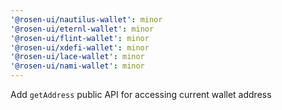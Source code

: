 ```yaml
---
'@rosen-ui/nautilus-wallet': minor
'@rosen-ui/eternl-wallet': minor
'@rosen-ui/flint-wallet': minor
'@rosen-ui/xdefi-wallet': minor
'@rosen-ui/lace-wallet': minor
'@rosen-ui/nami-wallet': minor
---
```


Add `getAddress` public API for accessing current wallet address
